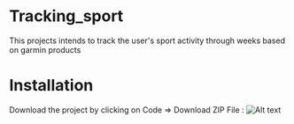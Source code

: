 # Tracking_sport
This projects intends to track the user's sport activity through weeks based on garmin products

# Installation
Download the project by clicking on Code => Download ZIP File :
![Alt text](https://github.com/adrienchevrier/adrienchevrier-tracking_sport/blob/master/download.PNG?raw=true)
